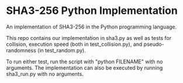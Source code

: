 # SHA3-256 Python Implementation
An implementation of SHA3-256 in the Python programming language.

This repo contains our implementation in sha3.py as well as tests for collision, execution speed (both in test_collision.py), and pseudo-randomness (in test_random.py).

To run either test, run the script with "python FILENAME" with no arguments. The implementation can also be executed by running sha3_run.py with no arguments.